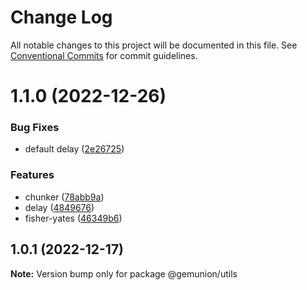 # Change Log

All notable changes to this project will be documented in this file.
See [Conventional Commits](https://conventionalcommits.org) for commit guidelines.

# 1.1.0 (2022-12-26)

### Bug Fixes

- default delay ([2e26725](https://github.com/gemunion/common-packages/commit/2e26725b5a160fbca2bf32f27753e7c452ef0d97))

### Features

- chunker ([78abb9a](https://github.com/gemunion/common-packages/commit/78abb9a15be369be83db4f348486ed3475c018e2))
- delay ([4849676](https://github.com/gemunion/common-packages/commit/484967671a09c52f79f2679d2a12e981f4ebc012))
- fisher-yates ([46349b6](https://github.com/gemunion/common-packages/commit/46349b6d684f19f7cf45b3ba949f3bde7a2b4f5c))

## 1.0.1 (2022-12-17)

**Note:** Version bump only for package @gemunion/utils
